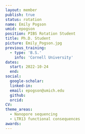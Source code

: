 ```yaml
---
layout: member
publish: true
status: rotation
name: Emily Pogson
umid: epogson
position: PIBS Rotation Student
title: Ph.D. Student 
picture: Emily_Pogson.jpg
previous_training:
  - type: 'B.S.'
    info: 'Cornell University'
dates:
  start: 2022-10-24
  end: 
social: 
  google-scholar: 
  linked-in: 
  email: epogson@umich.edu
  github:
  orcid:
CV: 
theme_areas:
  - Nanopore sequencing
  - LTR13 functional consequences
awards:
---
```


